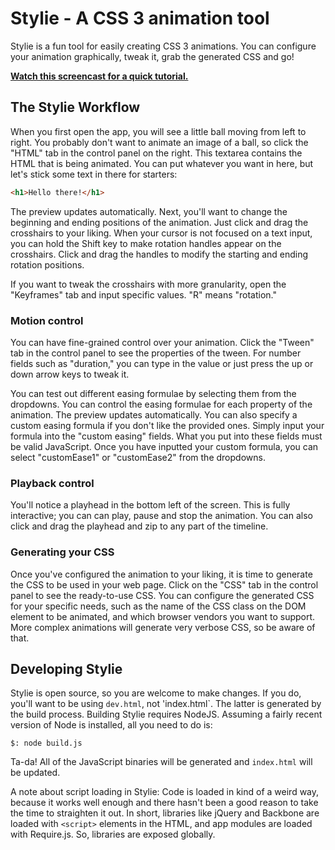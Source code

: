 # Stylie - A CSS 3 animation tool

Stylie is a fun tool for easily creating CSS 3 animations.  You can configure
your animation graphically, tweak it, grab the generated CSS and go!

__[Watch this screencast for a quick
tutorial.](http://www.youtube.com/watch?v=ENTymVsjVo4)__

## The Stylie Workflow

When you first open the app, you will see a little ball moving from left to
right.  You probably don't want to animate an image of a ball, so click the
"HTML" tab in the control panel on the right.  This textarea contains the HTML
that is being animated.  You can put whatever you want in here, but let's stick
some text in there for starters:

````html
<h1>Hello there!</h1>
````

The preview updates automatically.  Next, you'll want to change the beginning
and ending positions of the animation.  Just click and drag the crosshairs to
your liking.  When your cursor is not focused on a text input, you can hold the
Shift key to make rotation handles appear on the crosshairs.  Click and drag
the handles to modify the starting and ending rotation positions.

If you want to tweak the crosshairs with more granularity, open the "Keyframes"
tab and input specific values.  "R" means "rotation."

### Motion control

You can have fine-grained control over your animation.  Click the "Tween" tab
in the control panel to see the properties of the tween.  For number fields
such as "duration," you can type in the value or just press the up or down
arrow keys to tweak it.

You can test out different easing formulae by selecting them from the
dropdowns. You can control the easing formulae for each property of the
animation.  The preview updates automatically.  You can also specify a custom
easing formula if you don't like the provided ones.  Simply input your formula
into the "custom easing" fields.  What you put into these fields must be valid
JavaScript.  Once you have inputted your custom formula, you can select
"customEase1" or "customEase2" from the dropdowns.

### Playback control

You'll notice a playhead in the bottom left of the screen.  This is fully
interactive; you can can play, pause and stop the animation.  You can also
click and drag the playhead and zip to any part of the timeline.

### Generating your CSS

Once you've configured the animation to your liking, it is time to generate the
CSS to be used in your web page.  Click on the "CSS" tab in the control panel
to see the ready-to-use CSS.  You can configure the generated CSS for your
specific needs, such as the name of the CSS class on the DOM element to be
animated, and which browser vendors you want to support.  More complex
animations will generate very verbose CSS, so be aware of that.

## Developing Stylie

Stylie is open source, so you are welcome to make changes.  If you do, you'll
want to be using `dev.html`, not 'index.html`.  The latter is generated by the
build process.  Building Stylie requires NodeJS.  Assuming a fairly recent
version of Node is installed, all you need to do is:

````
$: node build.js
````

Ta-da!  All of the JavaScript binaries will be generated and `index.html` will
be updated.

A note about script loading in Stylie: Code is loaded in kind of a weird way,
because it works well enough and there hasn't been a good reason to take the
time to straighten it out.  In short, libraries like jQuery and Backbone are
loaded with `<script>` elements in the HTML, and app modules are loaded with
Require.js.  So, libraries are exposed globally.
